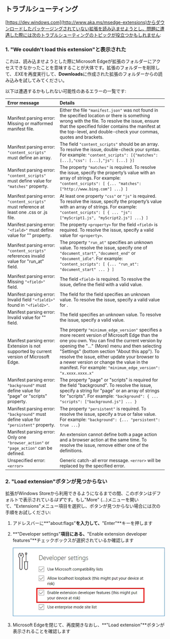 ## トラブルシューティング

[https://dev.windows.com](http://www.aka.ms/msedge-extensions)からダウンロードしたパッケージングされていない拡張を読み込ませようとし、問題に遭遇した際には次のトラブルシューティングのトピックが役立つかもしれません:

### 1. "We couldn't load this extension"と表示された

これは、読み込ませようとした際にMicrosoft Edgeが拡張のフォルダーにアクセスできなかったことを意味することが大体です。拡張のフォルダーを削除して、.EXEを再度実行して、**Downloads**に作成された拡張のフォルダーからの読み込みを試してみてください。

以下は遭遇するかもしれない可能性のあるエラーの一覧です:

Error message | Details
:--------- | :------------
Manifest parsing error: Missing or malformed manifest file. | Either the file `"manifest.json"` was not found in the specified location or there is something wrong with the file. To resolve the issue, ensure that the specified folder contains the manifest at the top-level, and double-check your commas, quotes and brackets.
Manifest parsing error: `"content_scripts"` must define an array. | The field `"content_scripts"` should be an array. To resolve the issue, double-check your syntax. For example: `"content_scripts": [{"matches": [...],"css": [...],"js": [...] }]`
Manifest parsing error: `"content_scripts"` must define value for `"matches"` property. | The property `"matches"` is required. To resolve the issue, specify the property’s value with an array of strings. For example: `"content_scripts": [ {... "matches": ["http://www.bing.com"] ...} ]`
Manifest parsing error: `"content_scripts"` must reference at least one .css or .js file. | At least one property `"css"` or `"js"` is required. To resolve the issue, specify the property’s value with an array of strings. For example: `"content_scripts": [ { ... "js": ["myScript1.js", "myScript2.js"] ...} ]`
Manifest parsing error: `"<field>"` must define value for "<property>" property. | The property `<property>` for the field `<field>` is required. To resolve the issue, specify a valid value for `<property>`.
Manifest parsing error: `"content_scripts"` references invalid value for "run_at" field. | The property `"run_at"` specifies an unknown value. To resolve the issue, specify one of `"document_start"`, `"document_end"` or `"document_idle"`. For example: `"content_scripts": [ {... "run_at": "document_start" ... } ]`
Manifest parsing error: Missing `"<field>"` field. | The field `<field>` is required. To resolve the issue, define the field with a valid value.
Manifest parsing error: Invalid field `"<field1>"` found in `"<field2>"`. | The field <field1> for the field <field2> specifies an unknown value. To resolve the issue, specify a valid value for <field1>.
Manifest parsing error: Invalid value for "<field>" field. | The field <field> specifies an unknown value. To resolve the issue, specify a valid value.
Manifest parsing error: Extension is not supported by current version of Microsoft Edge. | The property `"minimum_edge_version"` specifies a more recent version of Microsoft Edge than the one you own. You can find the current version by opening the "..." (More) menu and then selecting "Settings" (bottom section "About this app"). To resolve the issue, either update your browser to a newer version or change the value in the manifest. For example: `"minimum_edge_version": "x.xxxx.xxxx.x"`
Manifest parsing error: `"background"` must define value for "page" or "scripts" property. | The property "page" or "scripts" is required for the field "background". To resolve the issue, specify a string for "page" or an array of strings for "scripts". For example: `"background": { ... "scripts": ["background.js"] ... }`
Manifest parsing error: `"background"` must define value for `"persistent"` property. | The property `"persistent"` is required. To resolve the issue, specify a true or false value. For example: `"background": {... "persistent": true ...}`
Manifest parsing error: Only one `"browser_action"` or `"page_action"` can be defined. | An extension cannot define both a page action and a browser action at the same time. To resolve the issue, remove either one of the definitions.
Unspecified error: `<error>` | Generic catch-all error message. `<error>` will be replaced by the specified error.


### 2. "Load extension"ボタンが見つからない
拡張がWindows Storeから利用できるようになるまでの間、このボタンはデフォルトで表示されている*はず*です。もし"More" (...)メニューを開いて、"Extensions"メニュー項目を選択し、ボタンが見つからない場合には次の手順をお試しください:
 
1. アドレスバーに**"about:flags"**を入力して、**"Enter"**キーを押します
2. **"Developer settings"**項目にある、**"Enable extension developer features"**チェックボックスが選択されているか確認します

   ![about flags](../media/aboutflags.PNG)  

3. Microsoft Edgeを閉じて、再度開きなおし、**"Load extension"**ボタンが表示されることを確認します